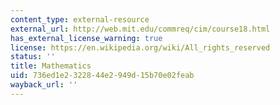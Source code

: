 ```yaml
---
content_type: external-resource
external_url: http://web.mit.edu/commreq/cim/course18.html
has_external_license_warning: true
license: https://en.wikipedia.org/wiki/All_rights_reserved
status: ''
title: Mathematics
uid: 736ed1e2-3228-44e2-949d-15b70e02feab
wayback_url: ''
---
```

